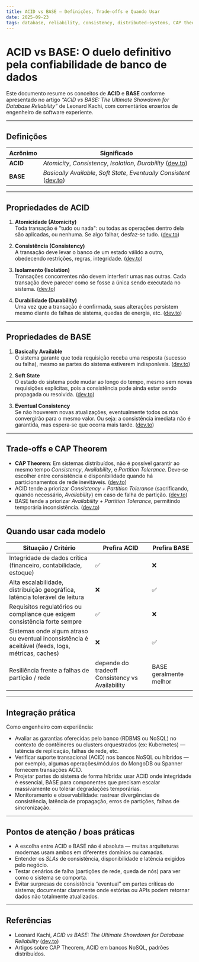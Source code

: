 ```yaml
---
title: ACID vs BASE – Definições, Trade‑offs e Quando Usar
date: 2025‑09‑23
tags: database, reliability, consistency, distributed‑systems, CAP theorem
---
```


# ACID vs BASE: O duelo definitivo pela confiabilidade de banco de dados

Este documento resume os conceitos de **ACID** e **BASE** conforme apresentado no artigo *“ACID vs BASE: The Ultimate Showdown for Database Reliability”* de Leonard Kachi, com comentários enxertos de engenheiro de software experiente.

---

## Definições

| Acrônimo | Significado |
|---|---|
| **ACID** | *Atomicity*, *Consistency*, *Isolation*, *Durability* ([dev.to](https://dev.to/leonardkachi/acid-vs-base-the-ultimate-showdown-for-database-reliability-500c?utm_source=chatgpt.com)) |
| **BASE** | *Basically Available*, *Soft State*, *Eventually Consistent* ([dev.to](https://dev.to/leonardkachi/acid-vs-base-the-ultimate-showdown-for-database-reliability-500c?utm_source=chatgpt.com)) |

---

## Propriedades de ACID

1. **Atomicidade (Atomicity)**  
   Toda transação é "tudo ou nada": ou todas as operações dentro dela são aplicadas, ou nenhuma. Se algo falhar, desfaz‑se tudo. ([dev.to](https://dev.to/leonardkachi/acid-vs-base-the-ultimate-showdown-for-database-reliability-500c?utm_source=chatgpt.com))

2. **Consistência (Consistency)**  
   A transação deve levar o banco de um estado válido a outro, obedecendo restrições, regras, integridade. ([dev.to](https://dev.to/leonardkachi/acid-vs-base-the-ultimate-showdown-for-database-reliability-500c?utm_source=chatgpt.com))

3. **Isolamento (Isolation)**  
   Transações concorrentes não devem interferir umas nas outras. Cada transação deve parecer como se fosse a única sendo executada no sistema. ([dev.to](https://dev.to/leonardkachi/acid-vs-base-the-ultimate-showdown-for-database-reliability-500c?utm_source=chatgpt.com))

4. **Durabilidade (Durability)**  
   Uma vez que a transação é confirmada, suas alterações persistem mesmo diante de falhas de sistema, quedas de energia, etc. ([dev.to](https://dev.to/leonardkachi/acid-vs-base-the-ultimate-showdown-for-database-reliability-500c?utm_source=chatgpt.com))

---

## Propriedades de BASE

1. **Basically Available**  
   O sistema garante que toda requisição receba uma resposta (sucesso ou falha), mesmo se partes do sistema estiverem indisponíveis. ([dev.to](https://dev.to/leonardkachi/acid-vs-base-the-ultimate-showdown-for-database-reliability-500c?utm_source=chatgpt.com))

2. **Soft State**  
   O estado do sistema pode mudar ao longo do tempo, mesmo sem novas requisições explícitas, pois a consistência pode ainda estar sendo propagada ou resolvida. ([dev.to](https://dev.to/leonardkachi/acid-vs-base-the-ultimate-showdown-for-database-reliability-500c?utm_source=chatgpt.com))

3. **Eventual Consistency**  
   Se não houverem novas atualizações, eventualmente todos os nós convergirão para o mesmo valor. Ou seja: a consistência imediata não é garantida, mas espera‑se que ocorra mais tarde. ([dev.to](https://dev.to/leonardkachi/acid-vs-base-the-ultimate-showdown-for-database-reliability-500c?utm_source=chatgpt.com))

---

## Trade‑offs e CAP Theorem

- **CAP Theorem**: Em sistemas distribuídos, não é possível garantir ao mesmo tempo *Consistency*, *Availability*, e *Partition Tolerance*. Deve‑se escolher entre consistência e disponibilidade quando há particionamentos de rede inevitáveis. ([dev.to](https://dev.to/leonardkachi/acid-vs-base-the-ultimate-showdown-for-database-reliability-500c?utm_source=chatgpt.com))  
- ACID tende a priorizar *Consistency + Partition Tolerance* (sacrificando, quando necessário, *Availability*) em caso de falha de partição. ([dev.to](https://dev.to/leonardkachi/acid-vs-base-the-ultimate-showdown-for-database-reliability-500c?utm_source=chatgpt.com))  
- BASE tende a priorizar *Availability + Partition Tolerance*, permitindo temporária inconsistência. ([dev.to](https://dev.to/leonardkachi/acid-vs-base-the-ultimate-showdown-for-database-reliability-500c?utm_source=chatgpt.com))

---

## Quando usar cada modelo

| Situação / Critério | Prefira **ACID** | Prefira **BASE** |
|---|---|---|
| Integridade de dados crítica (financeiro, contabilidade, estoque) | ✅ | ❌ |
| Alta escalabilidade, distribuição geográfica, latência tolerável de leitura | ❌ | ✅ |
| Requisitos regulatórios ou compliance que exigem consistência forte sempre | ✅ | ❌ |
| Sistemas onde algum atraso ou eventual inconsistência é aceitável (feeds, logs, métricas, caches) | ❌ | ✅ |
| Resiliência frente a falhas de partição / rede | depende do tradeoff Consistency vs Availability | BASE geralmente melhor |

---

## Integração prática

Como engenheiro com experiência:

- Avaliar as garantias oferecidas pelo banco (RDBMS ou NoSQL) no contexto de contêineres ou clusters orquestrados (ex: Kubernetes) — latência de replicação, falhas de rede, etc.
- Verificar suporte transacional (ACID) nos bancos NoSQL ou híbridos — por exemplo, algumas operações/módulos do MongoDB ou Spanner fornecem transações ACID.
- Projetar partes do sistema de forma híbrida: usar ACID onde integridade é essencial, BASE para componentes que precisam escalar massivamente ou tolerar degradações temporárias.
- Monitoramento e observabilidade: rastrear divergências de consistência, latência de propagação, erros de partições, falhas de sincronização.

---

## Pontos de atenção / boas práticas

- A escolha entre ACID e BASE não é absoluta — muitas arquiteturas modernas usam ambos em diferentes domínios ou camadas.
- Entender os *SLAs* de consistência, disponibilidade e latência exigidos pelo negócio.
- Testar cenários de falha (partições de rede, queda de nós) para ver como o sistema se comporta.
- Evitar surpresas de consistência “eventual” em partes críticas do sistema; documentar claramente onde estórias ou APIs podem retornar dados não totalmente atualizados.

---

## Referências

- Leonard Kachi, *ACID vs BASE: The Ultimate Showdown for Database Reliability* ([dev.to](https://dev.to/leonardkachi/acid-vs-base-the-ultimate-showdown-for-database-reliability-500c?utm_source=chatgpt.com))  
- Artigos sobre CAP Theorem, ACID em bancos NoSQL, padrões distribuídos.
